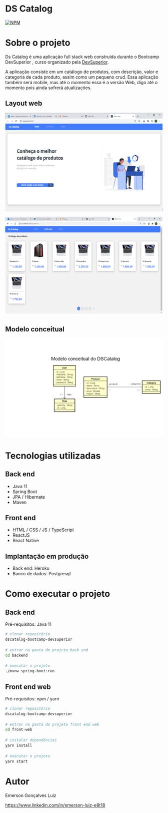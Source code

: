 # DS Catalog
[![NPM](https://img.shields.io/npm/l/react)](https://github.com/emerge8/dscatalog-bootcamp-devsuperior/blob/main/LICENSE) 

# Sobre o projeto


Ds Catalog é uma aplicação full stack web construída durante o Bootcamp  DevSuperior , curso organizado pela [DevSuperior](https://devsuperior.com "Site da DevSuperior").

A aplicação consiste em um catálogo de produtos, com descrição, valor e categoria de cada produto, assim como um pequeno crud. Essa aplicação também será mobile, mas até o momento essa é a versão Web, digo até o momento pois ainda sofrerá atualizações.
 

## Layout web
![Web 2](https://github.com/emerge8/assets/blob/main/pagina%20inicial.png)

![Web 1](https://github.com/emerge8/assets/blob/main/catalogol.png)

## Modelo conceitual
![Modelo Conceitual](https://github.com/emerge8/assets/blob/main/mdlcon.png)

# Tecnologias utilizadas
## Back end
- Java 11
- Spring Boot
- JPA / Hibernate
- Maven
## Front end
- HTML / CSS / JS / TypeScript
- ReactJS
- React Native
## Implantação em produção
- Back end: Heroku
- Banco de dados: Postgresql
# Como executar o projeto

## Back end
Pré-requisitos: Java 11

```bash
# clonar repositório
dscatalog-bootcamp-devsuperior

# entrar na pasta do projeto back end
cd backend

# executar o projeto
./mvnw spring-boot:run
```

## Front end web
Pré-requisitos: npm / yarn

```bash
# clonar repositório
dscatalog-bootcamp-devsuperior

# entrar na pasta do projeto front end web
cd front-web

# instalar dependências
yarn install

# executar o projeto
yarn start
```

# Autor

Emerson Gonçalves Luiz

https://www.linkedin.com/in/emerson-luiz-e8t18

